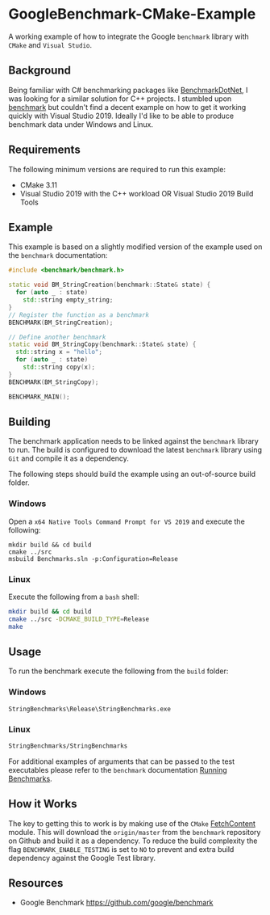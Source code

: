 # GoogleBenchmark-CMake-Example

A working example of how to integrate the Google `benchmark` library with 
`CMake` and `Visual Studio`.

## Background

Being familiar with C# benchmarking packages like 
[BenchmarkDotNet](https://github.com/dotnet/BenchmarkDotNet), I was looking for
a similar solution for C++ projects. I stumbled upon 
[benchmark](https://github.com/google/benchmark) but couldn't find a decent 
example on how to get it working quickly with Visual Studio 2019. Ideally I'd 
like to be able to produce benchmark data under Windows and Linux.

## Requirements

The following minimum versions are required to run this example:

* CMake 3.11
* Visual Studio 2019 with the C++ workload 
    OR
  Visual Studio 2019 Build Tools

## Example

This example is based on a slightly modified version of the example used on the
`benchmark` documentation:

```c++
#include <benchmark/benchmark.h>

static void BM_StringCreation(benchmark::State& state) {
  for (auto _ : state)
    std::string empty_string;
}
// Register the function as a benchmark
BENCHMARK(BM_StringCreation);

// Define another benchmark
static void BM_StringCopy(benchmark::State& state) {
  std::string x = "hello";
  for (auto _ : state)
    std::string copy(x);
}
BENCHMARK(BM_StringCopy);

BENCHMARK_MAIN();
```

## Building

The benchmark application needs to be linked against the `benchmark` library to
run. The build is configured to download the latest `benchmark` library using 
`Git` and compile it as a dependency.

The following steps should build the example using an out-of-source build 
folder.

### Windows

Open a `x64 Native Tools Command Prompt for VS 2019` and execute the following:

```
mkdir build && cd build
cmake ../src
msbuild Benchmarks.sln -p:Configuration=Release
```

### Linux

Execute the following from a `bash` shell:
```bash
mkdir build && cd build
cmake ../src -DCMAKE_BUILD_TYPE=Release
make
```

## Usage

To run the benchmark execute the following from the `build` folder:

### Windows
```
StringBenchmarks\Release\StringBenchmarks.exe
```

### Linux
```bash
StringBenchmarks/StringBenchmarks
```

For additional examples of arguments that can be passed to the test executables
please refer to the `benchmark` documentation
[Running Benchmarks](https://github.com/google/benchmark#running-benchmarks).

## How it Works

The key to getting this to work is by making use of the `CMake` 
[FetchContent](https://cliutils.gitlab.io/modern-cmake/chapters/projects/fetch.html)
module. This will download the `origin/master` from the `benchmark` repository
on Github and build it as a dependency. To reduce the build complexity the flag
`BENCHMARK_ENABLE_TESTING` is set to `NO` to prevent and extra build dependency
against the Google Test library.

## Resources

* Google Benchmark https://github.com/google/benchmark
